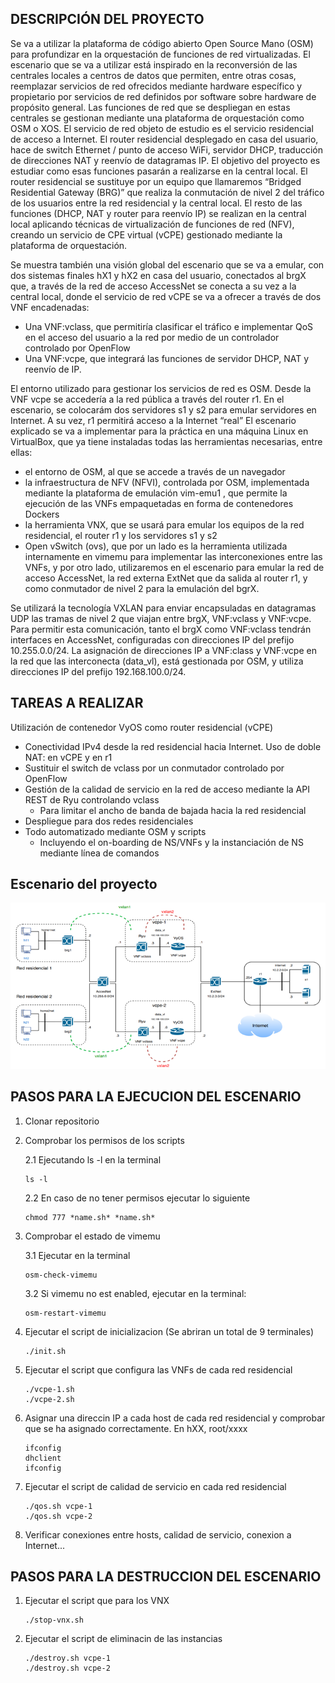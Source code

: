 ## DESCRIPCIÓN DEL PROYECTO

Se va a utilizar la plataforma de código abierto Open Source Mano (OSM) para profundizar en la orquestación de funciones de red virtualizadas. El escenario que se va a utilizar
está inspirado en la reconversión de las centrales locales a centros de datos que permiten, entre
otras cosas, reemplazar servicios de red ofrecidos mediante hardware específico y propietario
por servicios de red definidos por software sobre hardware de propósito general. Las funciones
de red que se despliegan en estas centrales se gestionan mediante una plataforma de
orquestación como OSM o XOS.
El servicio de red objeto de estudio es el servicio residencial de acceso a Internet. El router residencial desplegado en casa del usuario, hace de switch Ethernet / punto de acceso
WiFi, servidor DHCP, traducción de direcciones NAT y reenvío de datagramas IP. El objetivo del proyecto es estudiar como esas funciones pasarán a realizarse en la central local. El router residencial se sustituye por un equipo que llamaremos “Bridged
Residential Gateway (BRG)” que realiza la conmutación de nivel 2 del tráfico de los usuarios
entre la red residencial y la central local. El resto de las funciones (DHCP, NAT y router para
reenvío IP) se realizan en la central local aplicando técnicas de virtualización de funciones de
red (NFV), creando un servicio de CPE virtual (vCPE) gestionado mediante la plataforma de
orquestación. 

Se muestra también una visión global del escenario que se va a emular, con dos sistemas finales
hX1 y hX2 en casa del usuario, conectados al brgX que, a través de la red de acceso AccessNet
se conecta a su vez a la central local, donde el servicio de red vCPE se va a ofrecer a través de
dos VNF encadenadas:
- Una VNF:vclass, que permitiría clasificar el tráfico e implementar QoS en el acceso del
usuario a la red por medio de un controlador controlado por OpenFlow
- Una VNF:vcpe, que integrará las funciones de servidor DHCP, NAT y reenvío de IP.

El entorno utilizado para gestionar los servicios de red es OSM.
Desde la VNF vcpe se accedería a la red pública a través del router
r1. En el escenario, se colocarám dos servidores s1 y s2 para emular servidores en Internet. A su vez, r1
permitirá acceso a la Internet “real”
El escenario explicado se va a implementar para la práctica en una máquina Linux en VirtualBox,
que ya tiene instaladas todas las herramientas necesarias, entre ellas:
- el entorno de OSM, al que se accede a través de un navegador
- la infraestructura de NFV (NFVI), controlada por OSM, implementada mediante la
plataforma de emulación vim-emu1
, que permite la ejecución de las VNFs
empaquetadas en forma de contenedores Dockers
- la herramienta VNX, que se usará para emular los equipos de la red residencial, el
router r1 y los servidores s1 y s2
- Open vSwitch (ovs), que por un lado es la herramienta utilizada internamente en vimemu para implementar las interconexiones entre las VNFs, y por otro lado,
utilizaremos en el escenario para emular la red de acceso AccessNet, la red externa
ExtNet que da salida al router r1, y como conmutador de nivel 2 para la emulación del
bgrX.

Se utilizará la tecnología VXLAN para enviar encapsuladas en
datagramas UDP las tramas de nivel 2 que viajan entre brgX, VNF:vclass y VNF:vcpe. Para
permitir esta comunicación, tanto el brgX como VNF:vclass tendrán interfaces en AccessNet,
configuradas con direcciones IP del prefijo 10.255.0.0/24. La asignación de direcciones IP a
VNF:class y VNF:vcpe en la red que las interconecta (data_vl), está gestionada por OSM, y utiliza
direcciones IP del prefijo 192.168.100.0/24.


## TAREAS A REALIZAR

Utilización de contenedor VyOS como router residencial (vCPE)
- Conectividad IPv4 desde la red residencial hacia Internet. Uso de
doble NAT: en vCPE y en r1
- Sustituir el switch de vclass por un conmutador controlado por
OpenFlow
- Gestión de la calidad de servicio en la red de acceso mediante la API
REST de Ryu controlando vclass
    - Para limitar el ancho de banda de bajada hacia la red residencial
- Despliegue para dos redes residenciales
- Todo automatizado mediante OSM y scripts
    - Incluyendo el on-boarding de NS/VNFs y la instanciación de NS mediante línea
    de comandos


## Escenario del proyecto
![Escenario final](https://github.com/Fer3suarez/PFinal-RDSV/blob/main/Escenario.png)


## PASOS PARA LA EJECUCION DEL ESCENARIO

1. Clonar repositorio

2. Comprobar los permisos de los scripts

    2.1 Ejecutando ls -l en la terminal
	```
	ls -l
	```

    2.2 En caso de no tener permisos ejecutar lo siguiente
	```
	chmod 777 *name.sh* *name.sh*
	```

3. Comprobar el estado de vimemu

    3.1 Ejecutar en la terminal
	```
	osm-check-vimemu
	```
    
    3.2 Si vimemu no est enabled, ejecutar en la terminal:
	```
	osm-restart-vimemu
	```

4. Ejecutar el script de inicializacion (Se abriran un total de 9 terminales)
	```
	./init.sh
	```

5. Ejecutar el script que configura las VNFs de cada red residencial
	```
	./vcpe-1.sh
	./vcpe-2.sh
	```

6. Asignar una direccin IP a cada host de cada red residencial y comprobar que se ha asignado correctamente. En hXX, root/xxxx 
	```
	ifconfig
	dhclient
	ifconfig
	```

7. Ejecutar el script de calidad de servicio en cada red residencial
	```
	./qos.sh vcpe-1
	./qos.sh vcpe-2
	```

8. Verificar conexiones entre hosts, calidad de servicio, conexion a Internet...

## PASOS PARA LA DESTRUCCION DEL ESCENARIO

1. Ejecutar el script que para los VNX
	```
	./stop-vnx.sh
	```

2. Ejecutar el script de eliminacin de las instancias
	```
	./destroy.sh vcpe-1
	./destroy.sh vcpe-2
	```



